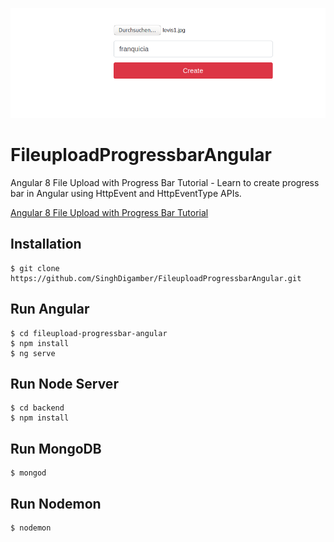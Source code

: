 ![imagen](uploadAngular.png)
# FileuploadProgressbarAngular

Angular 8 File Upload with Progress Bar Tutorial - Learn to create progress bar in Angular using HttpEvent and HttpEventType APIs.

[Angular 8 File Upload with Progress Bar Tutorial](https://www.positronx.io/angular-file-upload-with-progress-bar-tutorial/)


## Installation

```
$ git clone https://github.com/SinghDigamber/FileuploadProgressbarAngular.git
```

## Run Angular
```
$ cd fileupload-progressbar-angular
$ npm install
$ ng serve
```

## Run Node Server

```
$ cd backend
$ npm install
```

## Run MongoDB
```
$ mongod
```

## Run Nodemon
```
$ nodemon
```

